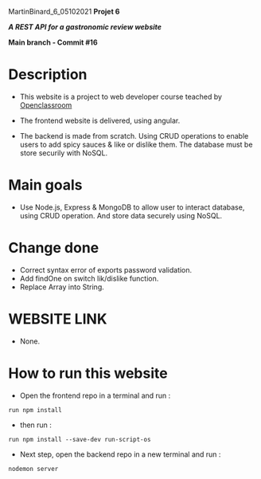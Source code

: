 MartinBinard_6_05102021
**Projet 6**

***A REST API for a gastronomic review website***

**Main branch - Commit #16**

# Description

* This website is a project to web developer course teached by [Openclassroom](https://openclassrooms.com/en/paths/141-web-developer)

* The frontend website is delivered, using angular.
* The backend is made from scratch. Using CRUD operations to enable users to add spicy sauces & like or dislike them. The database must be store securily with NoSQL.

# Main goals

* Use Node.js, Express & MongoDB to allow user to interact database, using CRUD operation. And store data securely using NoSQL. 

# Change done

* Correct syntax error of exports password validation.
* Add findOne on switch lik/dislike function.
* Replace Array into String.

# WEBSITE LINK

* None.

# How to run this website

* Open the frontend repo in a terminal and run :
```
run npm install
```
* then run :
```
run npm install --save-dev run-script-os
```
* Next step, open the backend repo in a new terminal and run :
```
nodemon server
```